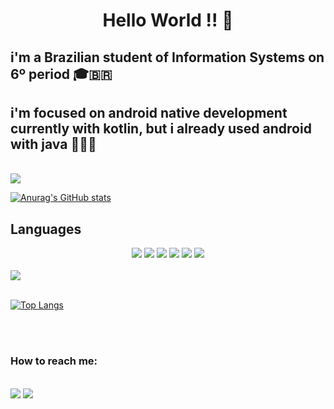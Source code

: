 <div align="center">
  <h1>Hello World !! 👋</h1>
</div>
 
<div align-"center">

  <h2> i'm a Brazilian student of Information Systems on 6º period 🎓🇧🇷 

  <h2> i'm focused on android native development currently with kotlin, but i already used android with java 👨🏽‍💻 </h2>

</div>
<br>
<img src="https://camo.githubusercontent.com/76109812f3127b0f86940373897b04ac8943cb3c0f057f90046444480f61bafd/68747470733a2f2f692e696d6775722e636f6d2f77617856496d762e706e67">
<br>

[![Anurag's GitHub stats](https://github-readme-stats.vercel.app/api?username=LucasMelll0)](https://github.com/LucasMelll0/github-readme-stats)



## Languages     
<div align="center">
  <a href="https://kotlinlang.org/)"><img src="https://img.shields.io/badge/kotlin-%230095D5.svg?style=for-the-badge&logo=kotlin&logoColor=white"></a>
  <a href="https://www.java.com/en/download/help/whatis_java.html"><img src="https://img.shields.io/badge/java-%23ED8B00.svg?style=for-the-badge&logo=java&logoColor=white)"></a>
  <a href="https://www.python.org/"><img src="https://img.shields.io/badge/python-3670A0?style=for-the-badge&logo=python&logoColor=ffdd54"></a>
  <a href="https://www.php.net/"><img src="https://img.shields.io/badge/php-%23777BB4.svg?style=for-the-badge&logo=php&logoColor=white"></a>
  <a href="https://developer.mozilla.org/pt-BR/docs/Web/HTML"><img src="https://img.shields.io/badge/html5-%23E34F26.svg?style=for-the-badge&logo=html5&logoColor=white"></a>
  <a href="https://www.android.com/intl/pt-BR_br/"><img src="https://img.shields.io/badge/Android-3DDC84?style=for-the-badge&logo=android&logoColor=white"></a>
</div>
 <br>
 <img src="https://camo.githubusercontent.com/76109812f3127b0f86940373897b04ac8943cb3c0f057f90046444480f61bafd/68747470733a2f2f692e696d6775722e636f6d2f77617856496d762e706e67">
<br>
 <br>
 
[![Top Langs](https://github-readme-stats.vercel.app/api/top-langs/?username=LucasMelll0&layout=compact)](https://github.com/LucasMelll0/github-readme-stats)

<br>
<br>
<div align"center">
  <h3>How to reach me:</h3>
  <br>
  <a href="mailto:lucasmellorodrigues2012@gmail.com"><img src="https://img.shields.io/badge/Gmail-D14836?style=for-the-badge&logo=gmail&logoColor=white"></a>
  <a href="https://www.linkedin.com/in/lucas-mello-a43887188/"><img src="https://img.shields.io/badge/linkedin-%230077B5.svg?style=for-the-badge&logo=linkedin&logoColor=white"></a>
</div>
